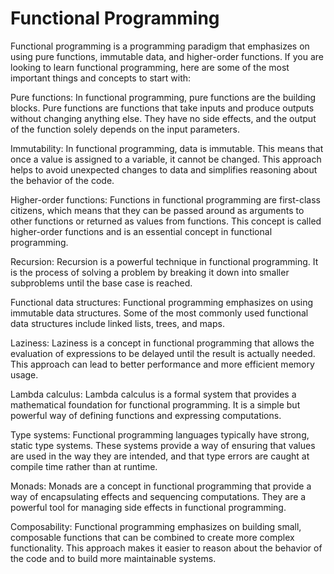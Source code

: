 # Functional Programming

Functional programming is a programming paradigm that emphasizes on using pure functions, immutable data, and higher-order functions. If you are looking to learn functional programming, here are some of the most important things and concepts to start with:

Pure functions: In functional programming, pure functions are the building blocks. Pure functions are functions that take inputs and produce outputs without changing anything else. They have no side effects, and the output of the function solely depends on the input parameters.

Immutability: In functional programming, data is immutable. This means that once a value is assigned to a variable, it cannot be changed. This approach helps to avoid unexpected changes to data and simplifies reasoning about the behavior of the code.

Higher-order functions: Functions in functional programming are first-class citizens, which means that they can be passed around as arguments to other functions or returned as values from functions. This concept is called higher-order functions and is an essential concept in functional programming.

Recursion: Recursion is a powerful technique in functional programming. It is the process of solving a problem by breaking it down into smaller subproblems until the base case is reached.

Functional data structures: Functional programming emphasizes on using immutable data structures. Some of the most commonly used functional data structures include linked lists, trees, and maps.

Laziness: Laziness is a concept in functional programming that allows the evaluation of expressions to be delayed until the result is actually needed. This approach can lead to better performance and more efficient memory usage.

Lambda calculus: Lambda calculus is a formal system that provides a mathematical foundation for functional programming. It is a simple but powerful way of defining functions and expressing computations.

Type systems: Functional programming languages typically have strong, static type systems. These systems provide a way of ensuring that values are used in the way they are intended, and that type errors are caught at compile time rather than at runtime.

Monads: Monads are a concept in functional programming that provide a way of encapsulating effects and sequencing computations. They are a powerful tool for managing side effects in functional programming.

Composability: Functional programming emphasizes on building small, composable functions that can be combined to create more complex functionality. This approach makes it easier to reason about the behavior of the code and to build more maintainable systems.